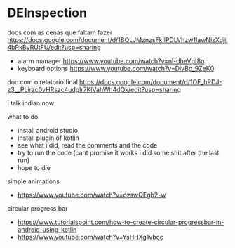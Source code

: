 # DEInspection

docs com as cenas que faltam fazer
https://docs.google.com/document/d/1BQLJMznzsFkIlPDLVhzw1IawNizXdjiI4bRkByRUtFU/edit?usp=sharing

- alarm manager https://www.youtube.com/watch?v=nl-dheVpt8o
- keyboard options https://www.youtube.com/watch?v=DivBp_9ZeK0

doc com o relatorio final
https://docs.google.com/document/d/1OF_hRDJ-z3__PLirzc0vHRszc4udglr7KlVahWh4dQk/edit?usp=sharing

i talk indian now

what to do
- install android studio
- install plugin of kotlin
- see what i did, read the comments and the code
- try to run the code (cant promise it works i did some shit after the last run)
- hope to die

simple animations
- https://www.youtube.com/watch?v=ozswQEgb2-w

circular progress bar
- https://www.tutorialspoint.com/how-to-create-circular-progressbar-in-android-using-kotlin
- https://www.youtube.com/watch?v=YsHHXg1vbcc

